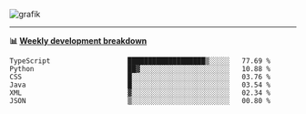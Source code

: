 ![grafik](https://user-images.githubusercontent.com/56089155/187718223-45863e96-4c28-4d4c-b3ca-02bf88aeae4c.png)

<hr />

**📊 [Weekly development breakdown](https://wakatime.com/@Ari24)**

<!--START_SECTION:waka-->

```text
TypeScript                   ███████████████████▒░░░░░   77.69 %
Python                       ██▓░░░░░░░░░░░░░░░░░░░░░░   10.88 %
CSS                          █░░░░░░░░░░░░░░░░░░░░░░░░   03.76 %
Java                         █░░░░░░░░░░░░░░░░░░░░░░░░   03.54 %
XML                          ▓░░░░░░░░░░░░░░░░░░░░░░░░   02.34 %
JSON                         ▒░░░░░░░░░░░░░░░░░░░░░░░░   00.80 %
```

<!--END_SECTION:waka-->
